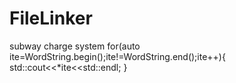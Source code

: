 # FileLinker
subway charge system
for(auto ite=WordString.begin();ite!=WordString.end();ite++){
    std::cout<<*ite<<std::endl;
}

